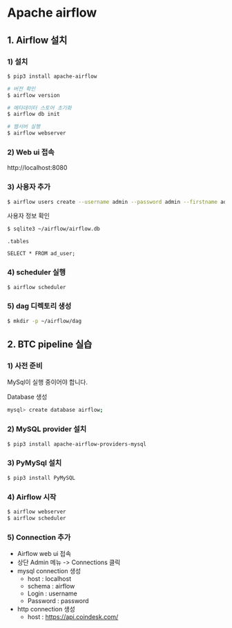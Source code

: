 # Apache airflow
## 1. Airflow 설치
### 1) 설치
```bash
$ pip3 install apache-airflow

# 버전 확인
$ airflow version

# 메타데이터 스토어 초기화
$ airflow db init

# 웹서버 실행
$ airflow webserver
```

### 2) Web ui 접속
http://localhost:8080

### 3) 사용자 추가
```bash 
$ airflow users create --username admin --password admin --firstname admin --lastname admin --role Admin --email admin@example.com
```

사용자 정보 확인
````bash
$ sqlite3 ~/airflow/airflow.db
````

```sqlite
.tables

SELECT * FROM ad_user;
```

### 4) scheduler 실행
```bash
$ airflow scheduler
```

### 5) dag 디렉토리 생성
```bash
$ mkdir -p ~/airflow/dag
```

## 2. BTC pipeline 실습
### 1) 사전 준비
MySql이 실행 중이어야 합니다.

Database 생성
```bash
mysql> create database airflow;
```

### 2) MySQL provider 설치
```bash
$ pip3 install apache-airflow-providers-mysql
```

### 3) PyMySql 설치
```bash
$ pip3 install PyMySQL
```

### 4) Airflow 시작
```bash
$ airflow webserver
$ airflow scheduler
```

### 5) Connection 추가
- Airflow web ui 접속
- 상단 Admin 메뉴 -> Connections 클릭
- mysql connection 생성
  - host : localhost
  - schema : airflow
  - Login : username
  - Password : password
- http connection 생성
  - host : https://api.coindesk.com/